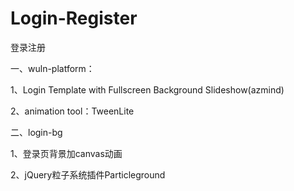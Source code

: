 # Login-Register

登录注册

一、wuln-platform：

1、Login Template with Fullscreen Background Slideshow(azmind)

2、animation tool：TweenLite

二、login-bg

1、登录页背景加canvas动画

2、jQuery粒子系统插件Particleground
